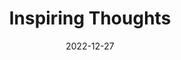 ---
slug: thought-for-the-day
title: "Inspiring Thoughts"
date: 2022-12-27
excerpt: 'Connectivity is strength Connectivity is wealth Connectivity is progress.'
tags: [Inspiration, Motivation, Quotes, Thoughts]
---